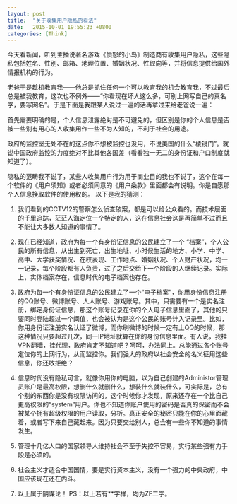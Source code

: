 ```yaml
---
layout: post
title:  "关于收集用户隐私的看法"
date:   2015-10-01 19:55:23 +0800
categories: [Think]
---
```


今天看新闻，听到主播说著名游戏《愤怒的小鸟》制造商有收集用户隐私，这些隐私包括姓名、性别、邮箱、地理位置、婚姻状况、性取向等，并将信息提供给国外情报机构的行为。 

老爸于是趁机教育我——他总是抓住任何一个可以教育我的机会教育我，不过最后总是被我教育，这次也不例外——“你看现在坏人这么多，可别上网写自己的真名字，要写网名”。于是下面是我跟某人说过一遍的话再拿过来给老爸说一遍：

首先需要明确的是，个人信息泄露绝对是不可避免的，但区别是你的个人信息是否被一些别有用心的人收集用作一些不为人知的，不利于社会的用途。

政府的监控室无处不在的这点你不想被监控也没用，不说美国的什么“棱镜门”。就说中国政府监控的力度绝对不比其他各国差（看看独一无二的身份证和户口制度就知道了）。

隐私的范畴我不说了，某些人收集用户行为用于商业目的我也不说了，这个在每一个软件的《用户须知》或者必须同意的《用户条款》里面都会有说明。你是自愿那个人信息换取软件的使用权的。
以下是我的猜测：

1. 我们看到的CCTV12的警察怎么侦查破案，都是可以给公众看的。而技术层面的千里追踪，茫茫人海定位一个特定的人，这在信息社会这是再简单不过而且不能让大多数人知道的事情了。

2. 现在已经知道，政府为每一个有身份证信息的公民建立了一个 “档案”，个人公民的所有信息，从出生到死亡，出生地址、小时候生活的地方、小学、中学、高中、大学获奖情况、在校表现、工作地点、婚姻状况、个人财产状况，均一一记录，每个阶段都有人负责，过了之后交给下一个阶段的人继续记录。实际上，实体档案存在，信息时代的电子档案也存在。

3. 政府为每一个有身份证信息的公民建立了一个“电子档案”，你用身份信息注册的QQ账号、微博账号、人人账号、游戏账号。其中，只需要有一个是实名注册，绑定身份证信息，那这个账号记录在你的个人电子信息里面了，其他的只要同时登陆超过一个阈值，也会被认为是这个公民的账号计入记录里。比如，你用身份证注册实名认证了微博，而你刷微博的时候一定有上QQ的时候，那这种情况只要超过几次，同一IP地址就算在你的身份信息里面。有人说，我挂VPN翻墙，挂代理，政府肯定不知道吧？呵呵，办法同上。总能通过各个账号定位你的上网行为，从而监控你。我们强大的政府以社会安全的名义征用这些信息，你还敢拒绝？

4. 信息时代没有隐私可言，就像你用你的电脑，以为自己创建的Administor管理员账户是最高权限，想删什么就删什么，想装什么就装什么，可实际是，总有个别的东西你是没有权限访问的，这个时候你才发现，原来还存在一个比自己更高权限的“system”用户。你也不知道你账户使用的密码是否真的保密而不会被某个拥有超级权限的用户读取，分析。真正安全的秘密只能在你的心里面藏着，或者写下来自己藏起来。因为只要交给别人，总会有一些你不知道的事情发生。

5. 管理十几亿人口的国家领导人维持社会不至于失控不容易，实行某些强有力手段是必须的。

6. 社会主义才适合中国国情，要是实行资本主义，没有一个强力的中央政府，中国应该现在还在内斗。

7. 以上属于阴谋论！
PS：以上若有**字样，均为ZF二字。